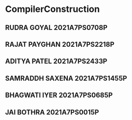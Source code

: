 # CompilerConstruction
## RUDRA GOYAL     2021A7PS0708P
## RAJAT PAYGHAN   2021A7PS2218P
## ADITYA PATEL    2021A7PS2433P
## SAMRADDH SAXENA 2021A7PS1455P
## BHAGWATI IYER   2021A7PS0685P
## JAI BOTHRA      2021A7PS0015P
